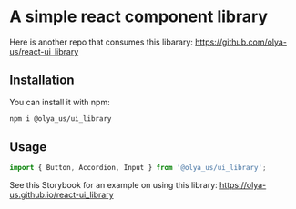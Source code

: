# A simple react component library

Here is another repo that consumes this libarary: https://github.com/olya-us/react-ui_library

## Installation
You can install it with npm:
```bash
npm i @olya_us/ui_library
```

## Usage
```javascript
import { Button, Accordion, Input } from '@olya_us/ui_library';
```
See this Storybook for an example on using this library: https://olya-us.github.io/react-ui_library